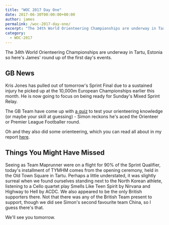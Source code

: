 ```yaml
---
title: "WOC 2017 Day One"
date: 2017-06-30T00:00:00+00:00
author: james
permalink: /woc-2017-day-one/
excerpt: "The 34th World Orienteering Championships are underway in Tartu, Estonia"
category:
  - WOC-2017
---
```

The 34th World Orienteering Championships are underway in Tartu, Estonia so here's James' round up of the first day's events.

## GB News
Kris Jones has pulled out of tomorrow's Sprint Final due to a sustained injury he picked up at the 10,000m European Championships earlier this month. He is now going to focus on being ready for Sunday's Mixed Sprint Relay.

The GB Team have come up with [a quiz](http://gbteamwoc2017.blogspot.com.ee/2017/06/team-gb-quiz-round-1.html) to test your orienteering knowledge (or maybe your skill at guessing) - Simon reckons he's aced the Orienteer or Premier League Footballer round.

Oh and they also did some orienteering, which you can read all about in my report [here](https://www.britishorienteering.org.uk/news/3789).

## Things You Might Have Missed
Seeing as Team Maprunner were on a flight for 90% of the Sprint Qualifier, today's installment of TYMHM comes from the opening ceremony, held in the Old Town Square in Tartu. Perhaps a little understated, it was slightly surreal when we found ourselves standing next to the North Korean athlete, listening to a Cello quartet play Smells Like Teen Spirit by Nirvana and Highway to Hell by ACDC. We also appeared to be the only British supporters there. Not that there was any of the British Team present to support, though we did see Simon's second favourite team China, so I guess there's that. 

We'll see you tomorrow.